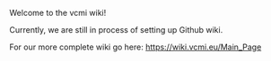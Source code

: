Welcome to the vcmi wiki!

Currently, we are still in process of setting up Github wiki.

For our more complete wiki go here: https://wiki.vcmi.eu/Main_Page
